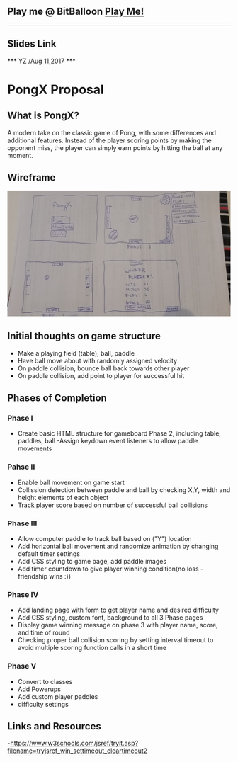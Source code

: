 Play me @ BitBalloon [Play Me!](analyst-total-40544.bitballoon.com)
 -----------------------------------------
 
 -------------------------------------------
 Slides Link
 ---------------------------------
 *** YZ /Aug 11,2017 ***
 
 # PongX Proposal
 
 ## What is PongX?
 
 A modern take on the classic game of Pong, with some differences and
 additional features. Instead of the player scoring points by making the
 opponent miss, the player can simply earn points by hitting the ball at
 any moment.
 
 ## Wireframe
 
 ![3 Phase WireFrame](/pongWF.jpg)

 
 
 ## Initial thoughts on game structure
 
 - Make a playing field (table), ball, paddle
 - Have ball move about with randomly assigned velocity
 - On paddle collision, bounce ball back towards other player
 - On paddle collision, add point to player for successful hit
 
 ## Phases of Completion
 
 ### Phase I
 - Create basic HTML structure for gameboard Phase 2, including table,
 paddles, ball
 -Assign keydown event listeners to allow paddle movements
 
 ### Pahse II
 - Enable ball movement on game start
 - Collission detection between paddle and ball by checking X,Y, width
 and height elements of each object
 - Track player score based on number of successful ball collisions 
 
 ### Phase III
 - Allow computer paddle to track ball based on ("Y") location 
 - Add horizontal ball movement and randomize animation by changing
 default timer settings
 - Add CSS styling to game page, add paddle images
 - Add timer countdown to give player winning condition(no loss - friendship wins :))

 
 ### Phase IV
 - Add landing page with form to get player name and desired difficulty
 - Add CSS styling, custom font, background to all 3 Phase pages
 - Display game winning message on phase 3 with player name, score, and time of round
 - Checking proper ball collision scoring by setting interval timeout to 
 avoid multiple scoring function calls in a short time

 ### Phase V 
 - Convert to classes
 - Add Powerups
 - Add custom player paddles
 - difficulty settings
 
 ## Links and Resources
 -https://www.w3schools.com/jsref/tryit.asp?filename=tryjsref_win_settimeout_cleartimeout2
